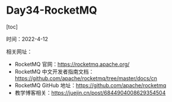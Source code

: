 # Day34-RocketMQ

[toc]

时间：2022-4-12

相关网址：

- RocketMQ 官网：https://rocketmq.apache.org/
- RocketMQ 中文开发者指南文档：https://github.com/apache/rocketmq/tree/master/docs/cn
- RocketMQ GitHub 地址：https://github.com/apache/rocketmq
- 教学博客相关：https://juejin.cn/post/6844904008629354504